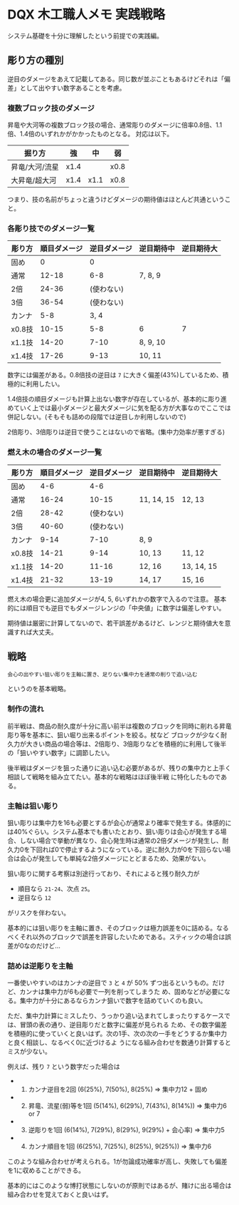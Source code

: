 # DQX 木工職人メモ 実践戦略

システム基礎を十分に理解したという前提での実践編。

## 彫り方の種別

逆目のダメージをあえて記載してある。同じ数が並ぶこともあるけどそれは「偏差」として出やすい数字あることを考慮。

### 複数ブロック技のダメージ

昇竜や大河等の複数ブロック技の場合、通常彫りのダメージに倍率0.8倍、1.1倍、1.4倍のいずれかがかかったものとなる。
対応は以下。

|掘り方|強|中|弱|
|----|----|----|----|
|昇竜/大河/流星|x1.4||x0.8|
|大昇竜/超大河|x1.4|x1.1|x0.8|

つまり、技の名前がちょっと違うけどダメージの期待値はほとんど共通ということ。

### 各彫り技でのダメージ一覧

|彫り方|順目ダメージ|逆目ダメージ|逆目期待中|逆目期待大|
|----|----|----|----|----|
|固め|0|0|||
|通常|12-18|6-8|7, 8, 9||
|2倍|24-36|(使わない)|||
|3倍|36-54|(使わない)|||
|カンナ|5-8|3, 4|||
|x0.8技|10-15|5-8|6|7|
|x1.1技|14-20|7-10|8, 9, 10||
|x1.4技|17-26|9-13|10, 11|

数字には偏差がある。0.8倍技の逆目は `7` に大きく偏差(43%)しているため、積極的に利用したい。

1.4倍技の順目ダメージも計算上出ない数字が存在しているが、基本的に彫り進めていく上では最小ダメージと最大ダメージに気を配る方が大事なのでここでは併記しない。(そもそも詰めの段階では逆目しか利用しないので)

2倍彫り、3倍彫りは逆目で使うことはないので省略。(集中力効率が悪すぎる)

### 燃え木の場合のダメージ一覧

|彫り方|順目ダメージ|逆目ダメージ|逆目期待中|逆目期待大|
|----|----|----|----|----|
|固め|4-6|4-6|||
|通常|16-24|10-15|11, 14, 15|12, 13|
|2倍|28-42|(使わない)|||
|3倍|40-60|(使わない)|||
|カンナ|9-14|7-10|8, 9||
|x0.8技|14-21|9-14|10, 13|11, 12|
|x1.1技|14-20|11-16|12, 16|13, 14, 15|
|x1.4技|21-32|13-19|14, 17|15, 16|

燃え木の場合更に追加ダメージが4, 5, 6いずれかの数字で入るので注意。
基本的には順目でも逆目でもダメージレンジの「中央値」に数字は偏差しやすい。

期待値は厳密に計算してないので、若干誤差があるけど、レンジと期待値大を意識すれば大丈夫。

## 戦略

```
会心の出やすい狙い彫りを主軸に置き、足りない集中力を通常の削りで追い込む
```

というのを基本戦略。

### 制作の流れ

前半戦は、商品の耐久度が十分に高い前半は複数のブロックを同時に削れる昇竜彫り等を基本に、狙い堀り出来るポイントを絞る。杖など
ブロックが少なく耐久力が大きい商品の場合等は、2倍彫り、3倍彫りなどを積極的に利用して後半の「狙いやすい数字」に調節したい。

後半戦はダメージを狙った通りに追い込む必要があるが、残りの集中力と上手く相談して戦略を組み立てたい。基本的な戦略はほぼ後半戦
に特化したものである。

### 主軸は狙い彫り

狙い彫りは集中力を16も必要とするが会心が通常より確率で発生する。体感的には40%ぐらい。システム基本でも書いたとおり、狙い彫りは会心が発生する場合、しない場合で挙動が異なり、会心発生時は通常の2倍ダメージが発生し、耐久力0を下回れば0で停止するようになっている。逆に耐久力が0を下回らない場合は会心が発生しても単純な2倍ダメージにとどまるため、効果がない。

狙い彫りに関する考察は別途行っており、それによると残り耐久力が

- 順目なら `21-24`、次点 `25`。
- 逆目なら `12`

がリスクを伴わない。

基本的には狙い彫りを主軸に置き、そのブロックは極力誤差を0に詰める。なるべくそれ以外のブロックで誤差を許容したいためである。スティックの場合は誤差が0なのだけど…

### 詰めは逆彫りを主軸

一番使いやすいのはカンナの逆目で `3` と `4` が 50% ずつ出るというもの。だけど、カンナは集中力が6も必要で一列を削ってしまうた
め、固めなどが必要になる。集中力が十分にあるならカンナ狙いで数字を詰めていくのも良い。

ただ、集中力計算にミスしたり、うっかり追い込まれてしまったりするケースでは、冒頭の表の通り、逆目彫りだと数字に偏差が見られる
ため、その数字偏差を積極的に使っていくと良いはず。次の1手、次の次の一手をどうするか集中力と良く相談し、なるべく0に近づけるよ
うになる組み合わせを数通り計算するとミスが少ない。

例えば、残り `7` という数字だった場合は

- 1. カンナ逆目を2回 (6(25%), 7(50%), 8(25%) => 集中力12 + 固め
- 2. 昇竜、流星(弱)等を1回 (5(14%), 6(29%), 7(43%), 8(14%)) => 集中力6 or 7
- 3. 逆彫りを1回 (6(14%), 7(29%), 8(29%), 9(29%) + 会心率) => 集中力5
- 4. カンナ順目を1回 (6(25%), 7(25%), 8(25%), 9(25%)) =>  集中力6

このような組み合わせが考えられる。1が勿論成功確率が高し、失敗しても偏差を1に収めることができる。

基本的にはこのような博打状態にしないのが原則ではあるが、賭けに出る場合は組み合わせを覚えておくと良いはず。
